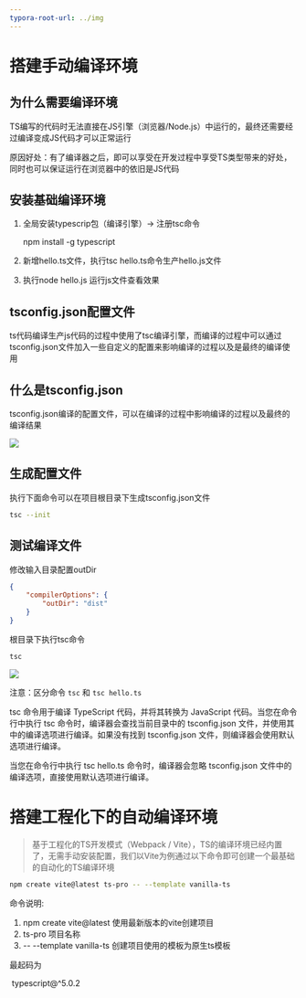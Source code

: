 ```yaml
---
typora-root-url: ../img
---
```


# 搭建手动编译环境

## 为什么需要编译环境

TS编写的代码时无法直接在JS引擎（浏览器/Node.js）中运行的，最终还需要经过编译变成JS代码才可以正常运行

原因好处：有了编译器之后，即可以享受在开发过程中享受TS类型带来的好处，同时也可以保证运行在浏览器中的依旧是JS代码



## 安装基础编译环境

1. 全局安装typescrip包（编译引擎）-> 注册tsc命令

   npm install -g typescript

2. 新增hello.ts文件，执行tsc hello.ts命令生产hello.js文件
3. 执行node hello.js 运行js文件查看效果

## tsconfig.json配置文件

ts代码编译生产js代码的过程中使用了tsc编译引擎，而编译的过程中可以通过tsconfig.json文件加入一些自定义的配置来影响编译的过程以及是最终的编译使用

## 什么是tsconfig.json

tsconfig.json编译的配置文件，可以在编译的过程中影响编译的过程以及最终的编译结果

![](.\002.png)

## 生成配置文件

执行下面命令可以在项目根目录下生成tsconfig.json文件

```bash
tsc --init
```

## 测试编译文件

修改输入目录配置outDir

```JSON
{
    "compilerOptions": {
        "outDir": "dist"
    }
}
```

根目录下执行tsc命令

```bash
tsc
```

![](.\003.png)



注意：区分命令 `tsc` 和 `tsc hello.ts`

tsc 命令用于编译 TypeScript 代码，并将其转换为 JavaScript 代码。当您在命令行中执行 tsc 命令时，编译器会查找当前目录中的 tsconfig.json 文件，并使用其中的编译选项进行编译。如果没有找到 tsconfig.json 文件，则编译器会使用默认选项进行编译。

当您在命令行中执行 tsc hello.ts 命令时，编译器会忽略 tsconfig.json 文件中的编译选项，直接使用默认选项进行编译。

# 搭建工程化下的自动编译环境

> 基于工程化的TS开发模式（Webpack / Vite），TS的编译环境已经内置了，无需手动安装配置，我们以Vite为例通过以下命令即可创建一个最基础的自动化的TS编译环境

```BASH
npm create vite@latest ts-pro -- --template vanilla-ts
```

命令说明:

1. npm create vite@latest 使用最新版本的vite创建项目
2. ts-pro 项目名称
3. -- --template vanilla-ts 创建项目使用的模板为原生ts模板

最起码为

​	typescript@^5.0.2